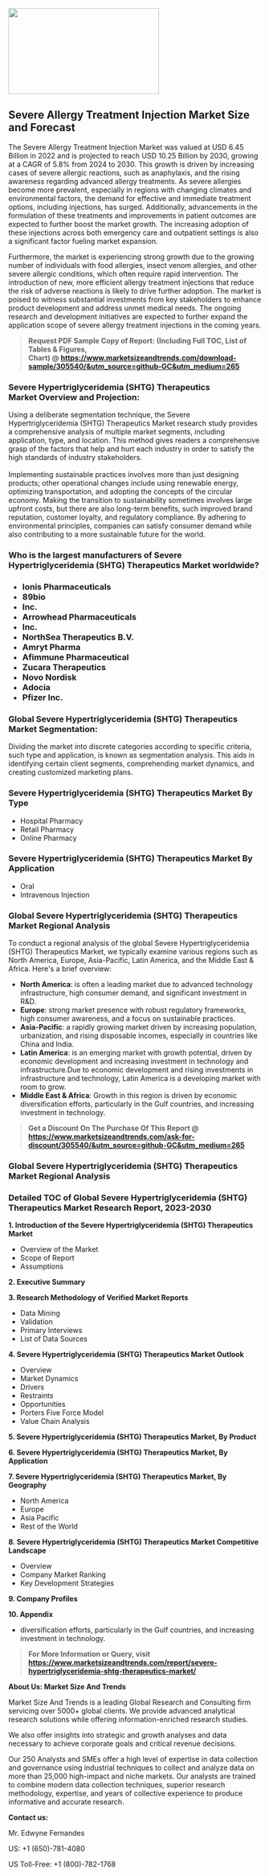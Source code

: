 <p><img class="alignnone size-medium wp-image-20088" src="https://ffe5etoiles.com/wp-content/uploads/2024/12/MST1-300x171.png" alt="" width="300" height="171" /></p><h2>Severe Allergy Treatment Injection Market Size and Forecast</h2><p>The Severe Allergy Treatment Injection Market was valued at USD 6.45 Billion in 2022 and is projected to reach USD 10.25 Billion by 2030, growing at a CAGR of 5.8% from 2024 to 2030. This growth is driven by increasing cases of severe allergic reactions, such as anaphylaxis, and the rising awareness regarding advanced allergy treatments. As severe allergies become more prevalent, especially in regions with changing climates and environmental factors, the demand for effective and immediate treatment options, including injections, has surged. Additionally, advancements in the formulation of these treatments and improvements in patient outcomes are expected to further boost the market growth. The increasing adoption of these injections across both emergency care and outpatient settings is also a significant factor fueling market expansion.</p><p>Furthermore, the market is experiencing strong growth due to the growing number of individuals with food allergies, insect venom allergies, and other severe allergic conditions, which often require rapid intervention. The introduction of new, more efficient allergy treatment injections that reduce the risk of adverse reactions is likely to drive further adoption. The market is poised to witness substantial investments from key stakeholders to enhance product development and address unmet medical needs. The ongoing research and development initiatives are expected to further expand the application scope of severe allergy treatment injections in the coming years.</p></p><blockquote id="" class=""><strong>Request PDF Sample Copy of Report: (Including Full TOC, List of Tables &amp; Figures, Chart)&nbsp;@&nbsp;<strong><a href="https://www.marketsizeandtrends.com/download-sample/305540/&utm_source=github-GC&utm_medium=265" target="_blank">https://www.marketsizeandtrends.com/download-sample/305540/&utm_source=github-GC&utm_medium=265</a></strong></strong></blockquote><h3 id="" class="">Severe Hypertriglyceridemia (SHTG) Therapeutics Market&nbsp;Overview and Projection:</h3><p id="" class="">Using a deliberate segmentation technique, the Severe Hypertriglyceridemia (SHTG) Therapeutics Market research study provides a comprehensive analysis of multiple market segments, including application, type, and location. This method gives readers a comprehensive grasp of the factors that help and hurt each industry in order to satisfy the high standards of industry stakeholders. <br /> <br />Implementing sustainable practices involves more than just designing products; other operational changes include using renewable energy, optimizing transportation, and adopting the concepts of the circular economy. Making the transition to sustainability sometimes involves large upfront costs, but there are also long-term benefits, such improved brand reputation, customer loyalty, and regulatory compliance. By adhering to environmental principles, companies can satisfy consumer demand while also contributing to a more sustainable future for the world.</p><h3 id="" class="">Who is the largest manufacturers of&nbsp;Severe Hypertriglyceridemia (SHTG) Therapeutics Market worldwide?</h3><h3 class=""><p><ul><li>Ionis Pharmaceuticals </li><li> 89bio </li><li> Inc. </li><li> Arrowhead Pharmaceuticals </li><li> Inc. </li><li> NorthSea Therapeutics B.V. </li><li> Amryt Pharma </li><li> Afimmune Pharmaceutical </li><li> Zucara Therapeutics </li><li> Novo Nordisk </li><li> Adocia </li><li> Pfizer Inc.</li></ul></p></h3><h3 id="" class="">Global&nbsp;Severe Hypertriglyceridemia (SHTG) Therapeutics Market Segmentation:</h3><p id="" class="">Dividing the market into discrete categories according to specific criteria, such type and application, is known as segmentation analysis. This aids in identifying certain client segments, comprehending market dynamics, and creating customized marketing plans.</p><h3 id="" class="">Severe Hypertriglyceridemia (SHTG) Therapeutics Market&nbsp;By Type</h3><p><p><ul><li>Hospital Pharmacy</li><li> Retail Pharmacy</li><li> Online Pharmacy</p></li></ul></p></p><h3 id="" class="">Severe Hypertriglyceridemia (SHTG) Therapeutics Market&nbsp;By Application</h3><p class=""><p><ul><li>Oral</li><li> Intravenous Injection</li></ul></p></p><h3 id="" class="">Global Severe Hypertriglyceridemia (SHTG) Therapeutics Market Regional Analysis</h3><p id="" class="">To conduct a regional analysis of the global Severe Hypertriglyceridemia (SHTG) Therapeutics Market, we typically examine various regions such as North America, Europe, Asia-Pacific, Latin America, and the Middle East &amp; Africa. Here's a brief overview:</p><ul><li><strong>North America</strong>: is often a leading market due to advanced technology infrastructure, high consumer demand, and significant investment in R&amp;D.</li><li><strong>Europe</strong>: strong market presence with robust regulatory frameworks, high consumer awareness, and a focus on sustainable practices.</li><li><strong>Asia-Pacific</strong>: a rapidly growing market driven by increasing population, urbanization, and rising disposable incomes, especially in countries like China and India.</li><li><strong>Latin America</strong>: is an emerging market with growth potential, driven by economic development and increasing investment in technology and infrastructure.Due to economic development and rising investments in infrastructure and technology, Latin America is a developing market with room to grow.</li><li><strong>Middle East &amp; Africa</strong>: Growth in this region is driven by economic diversification efforts, particularly in the Gulf countries, and increasing investment in technology.</li></ul><blockquote id="" class=""><strong>Get a Discount On The Purchase Of This Report @ <strong><a href="https://www.marketsizeandtrends.com/ask-for-discount/305540/&utm_source=github-GC&utm_medium=265" target="_blank">https://www.marketsizeandtrends.com/ask-for-discount/305540/&utm_source=github-GC&utm_medium=265</a></strong></strong></blockquote><h3 id="" class="">Global Severe Hypertriglyceridemia (SHTG) Therapeutics Market Regional Analysis</h3><h3 id="" class="">Detailed TOC of Global Severe Hypertriglyceridemia (SHTG) Therapeutics Market Research Report, 2023-2030</h3><p id="" class=""><strong>1. Introduction of the Severe Hypertriglyceridemia (SHTG) Therapeutics Market</strong></p><ul><li>Overview of the Market</li><li>Scope of Report</li><li>Assumptions</li></ul><p id="" class=""><strong>2. Executive Summary</strong></p><p id="" class=""><strong>3. Research Methodology of Verified Market Reports</strong></p><ul><li>Data Mining</li><li>Validation</li><li>Primary Interviews</li><li>List of Data Sources</li></ul><p id="" class=""><strong>4. Severe Hypertriglyceridemia (SHTG) Therapeutics Market Outlook</strong></p><ul><li>Overview</li><li>Market Dynamics</li><li>Drivers</li><li>Restraints</li><li>Opportunities</li><li>Porters Five Force Model</li><li>Value Chain Analysis</li></ul><p id="" class=""><strong>5. Severe Hypertriglyceridemia (SHTG) Therapeutics Market, By Product</strong></p><p id="" class=""><strong>6. Severe Hypertriglyceridemia (SHTG) Therapeutics Market, By Application</strong></p><p id="" class=""><strong>7. Severe Hypertriglyceridemia (SHTG) Therapeutics Market, By Geography</strong></p><ul><li>North America</li><li>Europe</li><li>Asia Pacific</li><li>Rest of the World</li></ul><p id="" class=""><strong>8. Severe Hypertriglyceridemia (SHTG) Therapeutics Market Competitive Landscape</strong></p><ul><li>Overview</li><li>Company Market Ranking</li><li>Key Development Strategies</li></ul><p id="" class=""><strong>9. Company Profiles</strong></p><p id="" class=""><strong>10. Appendix</strong></p><ul><li>diversification efforts, particularly in the Gulf countries, and increasing investment in technology.</li></ul><blockquote id="" class=""><strong>For More Information or Query, visit <strong><strong><a href="https://www.marketsizeandtrends.com/report/severe-hypertriglyceridemia-shtg-therapeutics-market/" target="_blank">https://www.marketsizeandtrends.com/report/severe-hypertriglyceridemia-shtg-therapeutics-market/</a></strong></strong></strong></blockquote><p id="" class=""><strong>About Us: Market Size And Trends</strong></p><p id="" class="">Market Size And Trends is a leading Global Research and Consulting firm servicing over 5000+ global clients. We provide advanced analytical research solutions while offering information-enriched research studies.</p><p id="" class="">We also offer insights into strategic and growth analyses and data necessary to achieve corporate goals and critical revenue decisions.</p><p id="" class="">Our 250 Analysts and SMEs offer a high level of expertise in data collection and governance using industrial techniques to collect and analyze data on more than 25,000 high-impact and niche markets. Our analysts are trained to combine modern data collection techniques, superior research methodology, expertise, and years of collective experience to produce informative and accurate research.</p><p id="" class=""><strong>Contact us:</strong></p><p id="" class="">Mr. Edwyne Fernandes</p><p id="" class="">US: +1 (650)-781-4080</p><p id="" class="">US Toll-Free: +1 (800)-782-1768</p>
